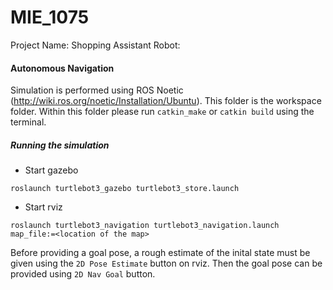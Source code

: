 # MIE_1075
Project Name:
Shopping Assistant Robot:

#### Autonomous Navigation
Simulation is performed using ROS Noetic (http://wiki.ros.org/noetic/Installation/Ubuntu).
This folder is the workspace folder. Within this folder please run `catkin_make` or `catkin build` using the terminal.

#####  Running the simulation
- Start gazebo
```
roslaunch turtlebot3_gazebo turtlebot3_store.launch
```

- Start rviz
```
roslaunch turtlebot3_navigation turtlebot3_navigation.launch map_file:=<location of the map>
```

Before providing a goal pose, a rough estimate of the inital state must be given using the `2D Pose Estimate` button on rviz. Then the goal pose can be provided using `2D Nav Goal` button.
